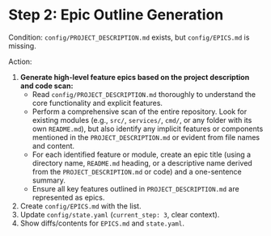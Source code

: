 # Step 2: Epic Outline Generation

Condition: `config/PROJECT_DESCRIPTION.md` exists, but `config/EPICS.md` is missing.

Action:
1. **Generate high-level feature epics based on the project description and code scan:**
   * Read `config/PROJECT_DESCRIPTION.md` thoroughly to understand the core functionality and explicit features.
   * Perform a comprehensive scan of the entire repository. Look for existing modules (e.g., `src/`, `services/`, `cmd/`, or any folder with its own `README.md`), but also identify any implicit features or components mentioned in the `PROJECT_DESCRIPTION.md` or evident from file names and content.
   * For each identified feature or module, create an epic title (using a directory name, `README.md` heading, or a descriptive name derived from the `PROJECT_DESCRIPTION.md` or code) and a one-sentence summary.
   * Ensure all key features outlined in `PROJECT_DESCRIPTION.md` are represented as epics.
2. Create `config/EPICS.md` with the list.
3. Update `config/state.yaml` (`current_step: 3`, clear context).
4. Show diffs/contents for `EPICS.md` and `state.yaml`.  